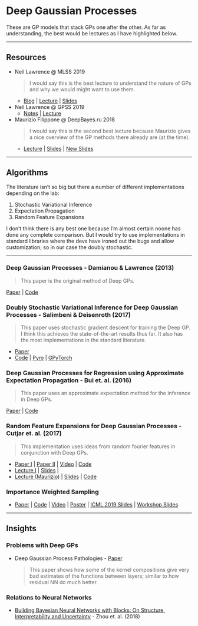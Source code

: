 # Deep Gaussian Processes

These are GP models that stack GPs one after the other. As far as understanding, the best would be lectures as I have highlighted below.

---
## Resources

* Neil Lawrence @ MLSS 2019
    > I would say this is the best lecture to understand the nature of GPs and why we would might want to use them.
  * [Blog](http://inverseprobability.com/talks/notes/deep-gaussian-processes.html) | [Lecture](http://inverseprobability.com/talks/notes/deep-gaussian-processes.html) | [Slides](http://inverseprobability.com/talks/notes/deep-gaussian-processes.html)
* Neil Lawrence @ GPSS 2019
  * [Notes](http://inverseprobability.com/talks/notes/introduction-to-deep-gps.html) | [Lecture](https://youtu.be/eS_na-6ZlCI)
* Maurizio Filippone @ DeepBayes.ru 2018
  > I would say this is the second best lecture because Maurizio gives a nice overview of the GP methods there already are (at the time).
  * [Lecture](https://www.youtube.com/watch?v=zBEV5ezyYmI) | [Slides](http://www.eurecom.fr/~filippon/Talks/talk_dgps_deep_bayes_summer_school_2018.pdf) | [New Slides](http://www.eurecom.fr/~filippon/Talks/talk_deep_bayes_moscow_2019.pdf)



---
## Algorithms

The literature isn’t so big but there a number of different implementations depending on the lab:

1. Stochastic Variational Inference
2. Expectation Propagation
3. Random Feature Expansions

I don’t think there is any best one because I’m almost certain noone has done any complete comparison. But I would try to use implementations in standard libraries where the devs have ironed out the bugs and allow customization; so in our case the doubly stochastic. 

---
### Deep Gaussian Processes - Damianou & Lawrence (2013)

> This paper is the original method of Deep GPs. 

[Paper](http://adamian.github.io/publications.html#DeepGPs) | [Code](http://htmlpreview.github.io/?https://github.com/SheffieldML/deepGP/blob/master/deepGP/html/index.html)

### Doubly Stochastic Variational Inference for Deep Gaussian Processes - Salimbeni & Deisenroth (2017)

> This paper uses stochastic gradient descent for training the Deep GP. I think this achieves the state-of-the-art results thus far. It also has the most implementations in the standard literature.

* [Paper](https://arxiv.org/abs/1705.08933)
* [Code](https://github.com/ICL-SML/Doubly-Stochastic-DGP) | [Pyro](https://fehiepsi.github.io/blog/deep-gaussian-process/) | [GPyTorch](https://gpytorch.readthedocs.io/en/latest/examples/13_Deep_Gaussian_Processes/Deep_Gaussian_Processes.html)


### Deep Gaussian Processes for Regression using Approximate Expectation Propagation - Bui et. al. (2016)

> This paper uses an approximate expectation method for the inference in Deep GPs.

[Paper](https://arxiv.org/abs/1602.04133) | [Code](https://github.com/thangbui/geepee)


### Random Feature Expansions for Deep Gaussian Processes - Cutjar et. al. (2017)

> This implementation uses ideas from random fourier features in conjunction with Deep GPs.

* [Paper I](https://arxiv.org/abs/1610.04386) | [Paper II](https://pdfs.semanticscholar.org/bafa/7e2d586e7bfe77d9a55ac1cff4eb2f6ff292.pdf) |  [Video](https://vimeo.com/238221933) | [Code](https://github.com/mauriziofilippone/deep_gp_random_features)
* [Lecture I]() | [Slides]() | 
* [Lecture (Maurizio)](https://www.youtube.com/watch?v=750fRY9-uq8&list=PLe5rNUydzV9QHe8VDStpU0o8Yp63OecdW&index=19&t=0s) | [Slides](http://www.eurecom.fr/~filippon/Talks/talk_deep_bayes_moscow_2019.pdf) | [Code](https://github.com/mauriziofilippone/deep_gp_random_features/blob/master/code/dgp_rff.py)

### Importance Weighted Sampling 

* [Paper](https://arxiv.org/abs/1905.05435) | [Code](https://github.com/hughsalimbeni/DGPs_with_IWVI) | [Video](https://slideslive.com/38917895/gaussian-processes) | [Poster](https://twitter.com/HSalimbeni/status/1137856997930483712/photo/1)  | [ICML 2019 Slides](https://icml.cc/media/Slides/icml/2019/101(12-11-00)-12-12-05-4880-deep_gaussian_p.pdf) | [Workshop Slides](http://tugaut.perso.math.cnrs.fr/pdf/workshop02/salimbeni.pdf) 


---
## Insights


### Problems with Deep GPs

* Deep Gaussian Process Pathologies - [Paper](http://proceedings.mlr.press/v33/duvenaud14.pdf)
  > This paper shows how some of the kernel compositions give very bad estimates of the functions between layers; similar to how residual NN do much better.

### Relations to Neural Networks


* [Building Bayesian Neural Networks with Blocks:
On Structure, Interpretability and Uncertainty](https://arxiv.org/pdf/1806.03563.pdf) - Zhou et. al. (2018)
